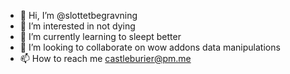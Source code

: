 - 👋 Hi, I’m @slottetbegravning
- 👀 I’m interested in not dying
- 🌱 I’m currently learning to sleept better
- 💞️ I’m looking to collaborate on wow addons data manipulations
- 📫 How to reach me castleburier@pm.me

<!---
slottetbegravning/slottetbegravning is a ✨ special ✨ repository because its `README.md` (this file) appears on your GitHub profile.
You can click the Preview link to take a look at your changes.
--->
